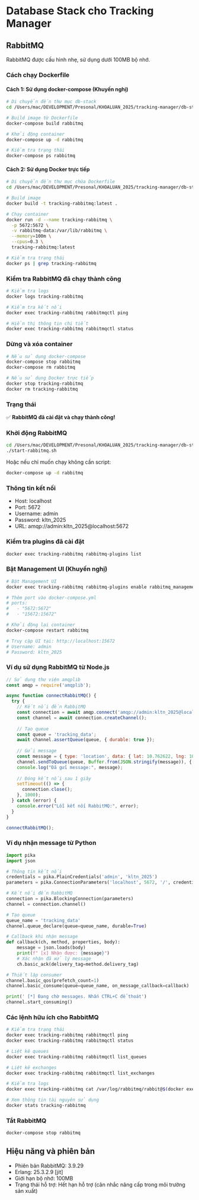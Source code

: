 # Database Stack cho Tracking Manager

## RabbitMQ

RabbitMQ được cấu hình nhẹ, sử dụng dưới 100MB bộ nhớ.

### Cách chạy Dockerfile

#### Cách 1: Sử dụng docker-compose (Khuyến nghị)

```bash
# Di chuyển đến thư mục db-stack
cd /Users/mac/DEVELOPMENT/Presonal/KHOALUAN_2025/tracking-manager/db-stack

# Build image từ Dockerfile
docker-compose build rabbitmq

# Khởi động container
docker-compose up -d rabbitmq

# Kiểm tra trạng thái
docker-compose ps rabbitmq
```

#### Cách 2: Sử dụng Docker trực tiếp

```bash
# Di chuyển đến thư mục chứa Dockerfile
cd /Users/mac/DEVELOPMENT/Presonal/KHOALUAN_2025/tracking-manager/db-stack/rabbitmq

# Build image
docker build -t tracking-rabbitmq:latest .

# Chạy container
docker run -d --name tracking-rabbitmq \
  -p 5672:5672 \
  -v rabbitmq-data:/var/lib/rabbitmq \
  --memory=100m \
  --cpus=0.3 \
  tracking-rabbitmq:latest

# Kiểm tra trạng thái
docker ps | grep tracking-rabbitmq
```

### Kiểm tra RabbitMQ đã chạy thành công

```bash
# Kiểm tra logs
docker logs tracking-rabbitmq

# Kiểm tra kết nối
docker exec tracking-rabbitmq rabbitmqctl ping

# Hiển thị thông tin chi tiết
docker exec tracking-rabbitmq rabbitmqctl status
```

### Dừng và xóa container

```bash
# Nếu sử dụng docker-compose
docker-compose stop rabbitmq
docker-compose rm rabbitmq

# Nếu sử dụng Docker trực tiếp
docker stop tracking-rabbitmq
docker rm tracking-rabbitmq
```

### Trạng thái

✅ **RabbitMQ đã cài đặt và chạy thành công!**

### Khởi động RabbitMQ

```bash
cd /Users/mac/DEVELOPMENT/Presonal/KHOALUAN_2025/tracking-manager/db-stack
./start-rabbitmq.sh
```

Hoặc nếu chỉ muốn chạy không cần script:

```bash
docker-compose up -d rabbitmq
```

### Thông tin kết nối

- Host: localhost
- Port: 5672
- Username: admin
- Password: kltn_2025
- URL: amqp://admin:kltn_2025@localhost:5672

### Kiểm tra plugins đã cài đặt

```bash
docker exec tracking-rabbitmq rabbitmq-plugins list
```

### Bật Management UI (Khuyến nghị)

```bash
# Bật Management UI
docker exec tracking-rabbitmq rabbitmq-plugins enable rabbitmq_management

# Thêm port vào docker-compose.yml
# ports:
#   - "5672:5672"
#   - "15672:15672"

# Khởi động lại container
docker-compose restart rabbitmq

# Truy cập UI tại: http://localhost:15672
# Username: admin
# Password: kltn_2025
```

### Ví dụ sử dụng RabbitMQ từ Node.js

```javascript
// Sử dụng thư viện amqplib
const amqp = require('amqplib');

async function connectRabbitMQ() {
  try {
    // Kết nối đến RabbitMQ
    const connection = await amqp.connect('amqp://admin:kltn_2025@localhost:5672');
    const channel = await connection.createChannel();
    
    // Tạo queue
    const queue = 'tracking_data';
    await channel.assertQueue(queue, { durable: true });
    
    // Gửi message
    const message = { type: 'location', data: { lat: 10.762622, lng: 106.660172 } };
    channel.sendToQueue(queue, Buffer.from(JSON.stringify(message)), { persistent: true });
    console.log("Đã gửi message:", message);
    
    // Đóng kết nối sau 1 giây
    setTimeout(() => {
      connection.close();
    }, 1000);
  } catch (error) {
    console.error("Lỗi kết nối RabbitMQ:", error);
  }
}

connectRabbitMQ();
```

### Ví dụ nhận message từ Python

```python
import pika
import json

# Thông tin kết nối
credentials = pika.PlainCredentials('admin', 'kltn_2025')
parameters = pika.ConnectionParameters('localhost', 5672, '/', credentials)

# Kết nối đến RabbitMQ
connection = pika.BlockingConnection(parameters)
channel = connection.channel()

# Tạo queue
queue_name = 'tracking_data'
channel.queue_declare(queue=queue_name, durable=True)

# Callback khi nhận message
def callback(ch, method, properties, body):
    message = json.loads(body)
    print(f" [x] Nhận được: {message}")
    # Xác nhận đã xử lý message
    ch.basic_ack(delivery_tag=method.delivery_tag)

# Thiết lập consumer
channel.basic_qos(prefetch_count=1)
channel.basic_consume(queue=queue_name, on_message_callback=callback)

print(' [*] Đang chờ messages. Nhấn CTRL+C để thoát')
channel.start_consuming()
```

### Các lệnh hữu ích cho RabbitMQ

```bash
# Kiểm tra trạng thái
docker exec tracking-rabbitmq rabbitmqctl ping
docker exec tracking-rabbitmq rabbitmqctl status

# Liệt kê queues
docker exec tracking-rabbitmq rabbitmqctl list_queues

# Liệt kê exchanges
docker exec tracking-rabbitmq rabbitmqctl list_exchanges

# Kiểm tra logs
docker exec tracking-rabbitmq cat /var/log/rabbitmq/rabbit@$(docker exec tracking-rabbitmq hostname).log

# Xem thông tin tài nguyên sử dụng
docker stats tracking-rabbitmq
```

### Tắt RabbitMQ

```bash
docker-compose stop rabbitmq
```

## Hiệu năng và phiên bản

- Phiên bản RabbitMQ: 3.9.29
- Erlang: 25.3.2.9 [jit]
- Giới hạn bộ nhớ: 100MB
- Trạng thái hỗ trợ: Hết hạn hỗ trợ (cân nhắc nâng cấp trong môi trường sản xuất)
